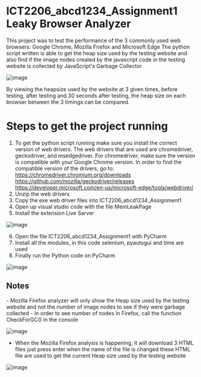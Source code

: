 # ICT2206_abcd1234_Assignment1 Leaky Browser Analyzer

This project was to test the performance of the 3 commonly used web browsers: Google Chrome, Mozilla Firefox and Microsoft Edge
The python script written is able to get the heap size used by the testing website and also find if the image nodes created by the javascript code in the testing website
is collected by JavaScript's Garbage Collector

![image](https://user-images.githubusercontent.com/73848081/161975035-4bcccec1-a653-4b48-9070-b712b3bec1bc.png)


By viewing the heapsize used by the website at 3 given times, before testing, after testing and 30 seconds after testing, the heap size on each browser between the 3 timings can be compared.

<h1>Steps to get the project running</h1>

1. To get the python script running make sure you install the correct version of web drivers. The web drivers that are used are chromedriver, geckodriver, and        msedgedriver. For chromedriver, make sure the version is compatible with your Google Chrome version. In order to find the compatible version of the drivers, go to:
  </br>https://chromedriver.chromium.org/downloads </br>
  https://github.com/mozilla/geckodriver/releases </br>
  https://developer.microsoft.com/en-us/microsoft-edge/tools/webdriver/ </br>
2. Unzip the web drivers
3. Copy the exe web driver files into ICT2206_abcd1234_Assignment1
4. Open up visual studio code with the file MemLeakPage
5. Install the extension Live Server

![image](https://user-images.githubusercontent.com/73848081/161980643-d23b789b-6939-45f4-9a26-d043a1c6e7ef.png)

6. Open the file ICT2206_abcd1234_Assignment1 with PyCharm
7. Install all the modules, in this code selenium, pyautogui and time are used
8. Finally run the Python code on PyCharm

![image](https://user-images.githubusercontent.com/73848081/161986741-99e1d950-37d0-41f9-8bf4-0a3902d63f89.png)

<h2>Notes</h2>
- Mozilla Firefox analyzer will only show the Heap size used by the testing website and not the number of image nodes to see if they were garbage collected
- In order to see number of nodes in Firefox, call the function CheckForGC() in the console

![image](https://user-images.githubusercontent.com/73848081/161986532-4691b0d4-10af-4d86-a056-cdd2bf6ed590.png)

- When the Mozilla Firefox analysis is happening, it will download 3 HTML files just press enter when the name of the file is changed these HTML file are used to get the current Heap size used by the testing website

![image](https://user-images.githubusercontent.com/73848081/161987165-21281a67-98f2-41ef-9b09-898b9c8d0380.png)






